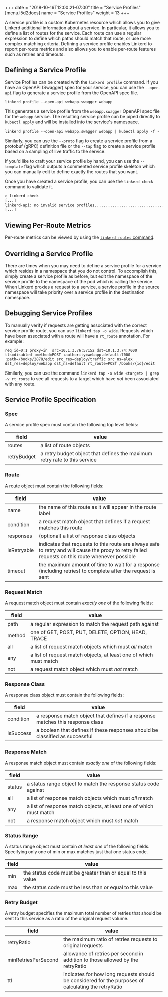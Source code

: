 +++
date = "2018-10-16T12:00:21-07:00"
title = "Service Profiles"
[menu.l5d2docs]
  name = "Service Profiles"
  weight = 13
+++

A service profile is a custom Kubernetes resource which allows you to give
 Linkerd additional information about a service. In particular, it allows you to
 define a list of routes for the service. Each route can use a regular
 expression to define which paths should match that route, or use more complex
 matching criteria. Defining a service profile enables Linkerd to report
 per-route metrics and also allows you to enable per-route features such as
 retries and timeouts.

 ## Defining a Service Profile

 Service Profiles can be created with the `linkerd profile` command.  If you
 have an OpenAPI (Swagger) spec for your service, you can use the `--open-api`
 flag to generate a service profile from the OpenAPI spec file.

 ```
linkerd profile --open-api webapp.swagger webapp
 ```

 This generates a service profile from the `webapp.swagger` OpenAPI spec file
 for the `webapp` service.  The resulting service profile can be piped directly
 to `kubectl apply` and will be installed into the service's namespace.

 ```
linkerd profile --open-api webapp.swagger webapp | kubectl apply -f -
 ```

 Similarly, you can use the `--proto` flag to create a service profile from a
 protobuf (gRPC) definition file or the `--tap` flag to create a service profile
 based on a sampling of live traffic to the service.

 If you'd like to craft your service profile by hand, you can use the
 `--template` flag which outputs a commented service profile skeleton which you
 can manually edit to define exactly the routes that you want.


Once you have created a service profile, you can use the `linkerd check`
command to validate it.

```bash
> linkerd check
[...]
linkerd-api: no invalid service profiles...................................[ok]
[...]
```

 ## Viewing Per-Route Metrics

Per-route metrics can be viewed by using the [`linkerd routes` command](/2/cli/routes).

 ## Overriding a Service Profile

 There are times when you may need to define a service profile for a service
 which resides in a namespace that you do not control.  To accomplish this,
 simply create a service profile as before, but edit the namespace of the
 service profile to the namespace of the pod which is calling the service.  When
 Linkerd proxies a request to a service, a service profile in the source
 namespace will take priority over a service profile in the destination
 namespace.

## Debugging Service Profiles

To manually verify if requests are getting associated with the correct service
profile route, you can use `linkerd tap -o wide`.  Requests which have been
associated with a route will have a `rt_route` annotation.  For example:

```
req id=0:1 proxy=in  src=10.1.3.76:57152 dst=10.1.3.74:7000 tls=disabled :method=POST :authority=webapp.default:7000 :path=/books/2878/edit src_res=deploy/traffic src_ns=alex dst_res=deploy/webapp dst_ns=default rt_route=POST /books/{id}/edit
```

Similarly, you can use the command `linkerd tap -o wide <target> | grep -v rt_route`
to see all requests to a target which have *not* been associated with any route.

## Service Profile Specification

### Spec

A service profile spec must contain the following top level fields:

| field | value |
|-------|-------|
| routes | a list of route objects |
| retryBudget| a retry budget object that defines the maximum retry rate to this service |

### Route

A route object must contain the following fields:

| field | value | 
|-------|-------|
| name   | the name of this route as it will appear in the route label |
| condition | a request match object that defines if a request matches this route |
| responses | (optional) a list of response class objects |
| isRetryable | indicates that requests to this route are always safe to retry and will cause the proxy to retry failed requests on this route whenever possible |
| timeout | the maximum amount of time to wait for a response (including retries) to complete after the request is sent |

### Request Match 

A request match object must contain _exactly one_ of the following fields:

| field | value |
|-------|-------|
| path | a regular expression to match the request path against |
| method | one of GET, POST, PUT, DELETE, OPTION, HEAD, TRACE |
| all | a list of request match objects which must _all_ match |
| any | a list of request match objects, at least one of which must match |
| not | a request match object which must _not_ match |

### Response Class

A response class object must contain the following fields:

| field | value |
|-------|-------|
| condition | a response match object that defines if a response matches this response class |
| isSuccess | a boolean that defines if these responses should be classified as successful |

### Response Match

A response match object must contain _exactly one_ of the following fields:

| field | value |
|-------|-------|
| status | a status range object to match the response status code against |
| all | a list of response match objects which must _all_ match |
| any | a list of response match objects, at least one of which must match |
| not | a response match object which must _not_ match |

### Status Range

A status range object must contain _at least one_ of the following fields.
Specifying only one of min or max matches just that one status code.

| field | value |
|-------|-------|
| min | the status code must be greater than or equal to this value |
| max | the status code must be less than or equal to this value |

### Retry Budget

A retry budget specifies the maximum total number of retries that should be sent
to this service as a ratio of the original request volume.

| field | value |
|-------|-------|
| retryRatio | the maximum ratio of retries requests to original requests |
| minRetriesPerSecond | allowance of retries per second in addition to those allowed by the retryRatio |
| ttl | indicates for how long requests should be considered for the purposes of calculating the retryRatio |
